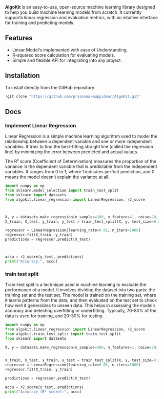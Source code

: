 **AlgoKit** is an easy-to-use, open-source machine learning library designed to help you build machine learning models from scratch. It currently supports linear regression and evaluation metrics, with an intuitive interface for training and predicting models.

## Features
- Linear Model's implemented with ease of Understanding.
- R-squared score calculation for evaluating models.
- Simple and flexible API for integrating into any project.

## Installation

To install directly from the GitHub repository:

```bash
!git clone "https://github.com/prasanna-muppidwar/AlgoKit.git"
```

## Docs 

### Implement Linear Regression 
Linear Regression is a simple machine learning algorithm used to model the relationship between a dependent variable and one or more independent variables. It tries to find the best-fitting straight line (called the regression line) by minimizing the error between predicted and actual values.

The R² score (Coefficient of Determination) measures the proportion of the variance in the dependent variable that is predictable from the independent variables. It ranges from 0 to 1, where 1 indicates perfect prediction, and 0 means the model doesn’t explain the variance at all.

``` python
import numpy as np
from sklearn.model_selection import train_test_split
from sklearn import datasets
from algokit.linear_regression import LinearRegression, r2_score



X, y = datasets.make_regression(n_samples=100, n_features=1, noise=20, random_state=4) 
X_train, X_test, y_train, y_test = train_test_split(X, y, test_size=0.2, random_state=1234)

regressor = LinearRegression(learning_rate=0.01, n_iters=1000)
regressor.fit(X_train, y_train)
predictions = regressor.predict(X_test)



accu = r2_score(y_test, predictions)
print("Accuracy:", accu)


```
### train test split
Train-test split is a technique used in machine learning to evaluate the performance of a model. It involves dividing the dataset into two parts: the training set and the test set. The model is trained on the training set, where it learns patterns from the data, and then evaluated on the test set to check how well it generalizes to unseen data. This helps in assessing the model’s accuracy and detecting overfitting or underfitting. Typically, 70-80% of the data is used for training, and 20-30% for testing.
```python
import numpy as np
from algokit.linear_regression import LinearRegression, r2_score
from algokit.train_test_split import train_test_split
from sklearn import datasets

X, y = datasets.make_regression(n_samples=100, n_features=1, noise=20, random_state=4)


X_train, X_test, y_train, y_test = train_test_split(X, y, test_size=0.2, random_state=1234)
regressor = LinearRegression(learning_rate=0.01, n_iters=1000)
regressor.fit(X_train, y_train)  

predictions = regressor.predict(X_test)

accu = r2_score(y_test, predictions)
print("Accuracy (R² score):", accu)

```